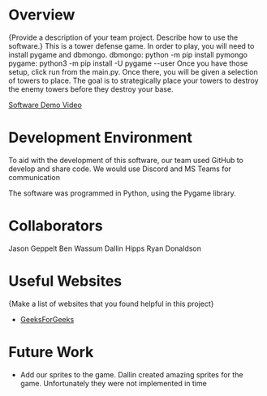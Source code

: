 # Overview

{Provide a description of your team project.  Describe how to use the software.}
This is a tower defense game. In order to play, you will need to install pygame and dbmongo.
dbmongo: python -m pip install pymongo
pygame: python3 -m pip install -U pygame --user
Once you have those setup, click run from the main.py. Once there, you will be given a selection of towers to place. The goal
is to strategically place your towers to destroy the enemy towers before they destroy your base.

[Software Demo Video](https://youtu.be/0Vhlte75oSA)

# Development Environment

To aid with the development of this software, our team used GitHub to develop and share code. We would use Discord and MS Teams for communication

The software was programmed in Python, using the Pygame library.

# Collaborators

Jason Geppelt
Ben Wassum
Dallin Hipps
Ryan Donaldson

# Useful Websites

{Make a list of websites that you found helpful in this project}
* [GeeksForGeeks](https://www.geeksforgeeks.org/pygame-tutorial/?ref=lbp)

# Future Work

* Add our sprites to the game. Dallin created amazing sprites for the game. Unfortunately they were not implemented in time